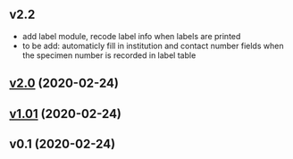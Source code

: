 ## v2.2

- add label module, recode label info when labels are printed
- to be add: automaticly fill in institution and contact number fields when the specimen number is recorded in label table

<a name="v2.0"></a>
## [v2.0](https://github.com/ray1919/PCR_KIT_REPORTER/compare/v1.01...v2.0) (2020-02-24)


<a name="v1.01"></a>
## [v1.01](https://github.com/ray1919/PCR_KIT_REPORTER/compare/v0.1...v1.01) (2020-02-24)


<a name="v0.1"></a>
## v0.1 (2020-02-24)

